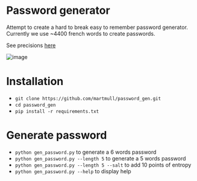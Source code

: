 # Password generator
Attempt to create a hard to break easy to remember password generator.
Currently we use ~4400 french words to create passwords.

See precisions [here](https://diceware.dmuth.org/)

![image](https://user-images.githubusercontent.com/29927851/166083159-792a4c3b-2646-468d-9833-d028febc3ddc.png)

# Installation
- `git clone https://github.com/martmull/password_gen.git`
- `cd password_gen`
- `pip install -r requirements.txt`

# Generate password
- `python gen_password.py` to generate a 6 words password
- `python gen_password.py --length 5` to generate a 5 words password
- `python gen_password.py --length 5 --salt` to add 10 points of entropy
- `python gen_password.py --help` to display help
